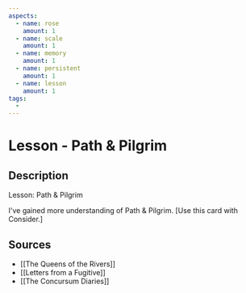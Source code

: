 ```yaml
---
aspects: 
  - name: rose
    amount: 1
  - name: scale
    amount: 1
  - name: memory
    amount: 1
  - name: persistent
    amount: 1
  - name: lesson
    amount: 1
tags:
  - 
---
```


# Lesson - Path & Pilgrim

## Description
Lesson: Path & Pilgrim

I've gained more understanding of Path & Pilgrim. [Use this card with Consider.]
## Sources
 - [[The Queens of the Rivers]]
 - [[Letters from a Fugitive]]
 - [[The Concursum Diaries]]
